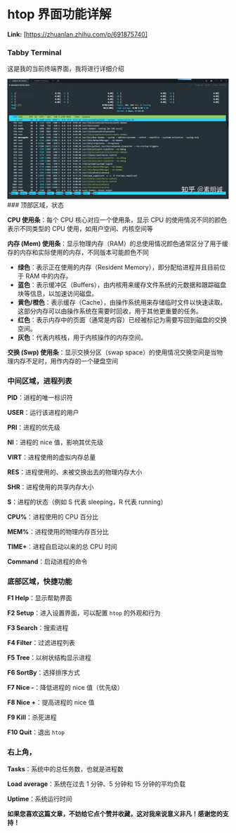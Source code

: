 # htop 界面功能详解



 **Link:** [https://zhuanlan.zhihu.com/p/691875740]

### Tabby Terminal  

这是我的当前终端界面，我将进行详细介绍

![ea18b847525d417058fa3e41cd1f95a1](../image/ea18b847525d417058fa3e41cd1f95a1.jpg)### 顶部区域，状态  

**CPU 使用条**：每个 CPU 核心对应一个使用条，显示 CPU 的使用情况不同的颜色表示不同类型的 CPU 使用，如用户空间、内核空间等

**内存 (Mem) 使用条**：显示物理内存（RAM）的总使用情况颜色通常区分了用于缓存的内存和实际使用的内存，不同版本可能颜色不同

* **绿色**：表示正在使用的内存（Resident Memory），即分配给进程并且目前位于 RAM 中的内存。
* **蓝色**：表示缓冲区（Buffers），由内核用来缓存文件系统的元数据和跟踪磁盘块等信息，以加速访问磁盘。
* **黄色/橙色**：表示缓存（Cache），由操作系统用来存储临时文件以快速读取。这部分内存可以由操作系统在需要时回收，用于其他更重要的任务。
* **红色**：表示内存中的页面（通常是内容）已经被标记为需要写回到磁盘的交换空间。
* **灰色**：代表内核栈，用于内核操作的内存空间。

**交换 (Swp) 使用条**：显示交换分区（swap space）的使用情况交换空间是当物理内存不足时，用作内存的一个硬盘空间

### 中间区域，进程列表  

**PID**：进程的唯一标识符

**USER**：运行该进程的用户

**PRI**：进程的优先级

**NI**：进程的 nice 值，影响其优先级

**VIRT**：进程使用的虚拟内存总量

**RES**：进程使用的、未被交换出去的物理内存大小

**SHR**：进程使用的共享内存大小

**S**：进程的状态（例如 S 代表 sleeping，R 代表 running）

**CPU%**：进程使用的 CPU 百分比

**MEM%**：进程使用的物理内存百分比

**TIME+**：进程自启动以来的总 CPU 时间

**Command**：启动进程的命令

### 底部区域，快捷功能  

**F1 Help**：显示帮助界面

**F2 Setup**：进入设置界面，可以配置 `htop` 的外观和行为

**F3 Search**：搜索进程

**F4 Filter**：过滤进程列表

**F5 Tree**：以树状结构显示进程

**F6 SortBy**：选择排序方式

**F7 Nice -**：降低进程的 nice 值（优先级）

**F8 Nice +**：提高进程的 nice 值

**F9 Kill**：杀死进程

**F10 Quit**：退出 `htop`

### 右上角，  

**Tasks**：系统中的总任务数，也就是进程数

**Load average**：系统在过去 1 分钟、5 分钟和 15 分钟的平均负载

**Uptime**：系统运行时间

  


**如果您喜欢这篇文章，不妨给它点个赞并收藏，这对我来说意义非凡！感谢您的支持！**

